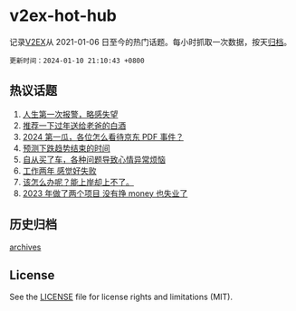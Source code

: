 # v2ex-hot-hub

 记录[V2EX](https://www.v2ex.com/)从 2021-01-06 日至今的热门话题。每小时抓取一次数据，按天[归档](archives)。

`更新时间：2024-01-10 21:10:43 +0800`

## 热议话题

1. [人生第一次报警，略感失望](https://www.v2ex.com/t/1007549)
1. [推荐一下过年送给老爸的白酒](https://www.v2ex.com/t/1007379)
1. [2024 第一瓜，各位怎么看待京东 PDF 事件？](https://www.v2ex.com/t/1007303)
1. [预测下跌趋势结束的时间](https://www.v2ex.com/t/1007350)
1. [自从买了车，各种问题导致心情异常烦恼](https://www.v2ex.com/t/1007429)
1. [工作两年 感觉好失败](https://www.v2ex.com/t/1007335)
1. [该怎么办呢？能上岸却上不了。](https://www.v2ex.com/t/1007481)
1. [2023 年做了两个项目 没有挣 money 也失业了](https://www.v2ex.com/t/1007354)

## 历史归档

[archives](archives)

## License

See the [LICENSE](LICENSE) file for license rights and limitations (MIT).
